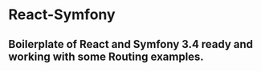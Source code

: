 React-Symfony
================

## Boilerplate of React and Symfony 3.4 ready and working with some Routing examples.
